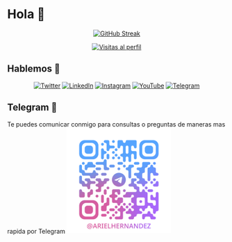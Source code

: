 # Hola 👋

<div align="center">
  
  [![GitHub Streak](https://streak-stats.demolab.com?user=arielhernandezcl&theme=dark&hide_border=true&date_format=j%20M%5B%20Y%5D&mode=weekly&card_width=900&card_height=250)](https://git.io/streak-stats)
  
  [![Visitas al perfil](https://visitcount.itsvg.in/api?id=arielhernandezcl&icon=0&color=0)](https://visitcount.itsvg.in)

</div>

## Hablemos 💬

<p align="center">
  <a href="https://twitter.com/AriHernandezCL" target="_blank"><img src="https://www.svgrepo.com/show/489937/twitter.svg" alt="Twitter" height="30" width="40" /></a>
  <a href="https://www.linkedin.com/in/arielhernandezcl/" target="_blank"><img src="https://www.svgrepo.com/show/452051/linkedin.svg" alt="LinkedIn" height="30" width="40" /></a>
  <a href="https://www.instagram.com/arielhernandezcl/" target="_blank"><img src="https://www.svgrepo.com/show/452229/instagram-1.svg" alt="Instagram" height="30" width="40" /></a>
  <a href="https://www.youtube.com/channel/UCvtm9e0UWIrU5TEyNhBn4UQ" target="_blank"><img src="https://www.svgrepo.com/show/475700/youtube-color.svg" alt="YouTube" height="30" width="40" /></a>
  <a href="https://t.me/arielhernandez" target="_blank"><img src="https://www.svgrepo.com/show/452115/telegram.svg" alt="Telegram" height="30" width="40" /></a>
</p>

## Telegram 💬

Te puedes comunicar conmigo para consultas o preguntas de maneras mas rapida por Telegram
<img alt="Connect to me via SimpleX Chat" src="./telegram-qr.png" width="240" />
